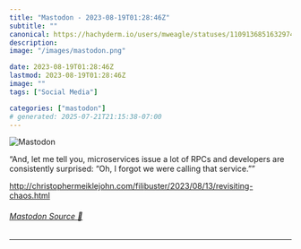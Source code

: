 ```yaml
---
title: "Mastodon - 2023-08-19T01:28:46Z"
subtitle: ""
canonical: https://hachyderm.io/users/mweagle/statuses/110913685163297468
description:
image: "/images/mastodon.png"

date: 2023-08-19T01:28:46Z
lastmod: 2023-08-19T01:28:46Z
image: ""
tags: ["Social Media"]

categories: ["mastodon"]
# generated: 2025-07-21T21:15:38-07:00
---
```

![Mastodon](/images/mastodon.png)

<p>“And, let me tell you, microservices issue a lot of RPCs and developers are consistently surprised: “Oh, I forgot we were calling that service.””</p><p><a href="http://christophermeiklejohn.com/filibuster/2023/08/13/revisiting-chaos.html" target="_blank" rel="nofollow noopener noreferrer" translate="no"><span class="invisible">http://</span><span class="ellipsis">christophermeiklejohn.com/fili</span><span class="invisible">buster/2023/08/13/revisiting-chaos.html</span></a></p>


###### [Mastodon Source 🐘](https://hachyderm.io/@mweagle/110913685163297468)

___
